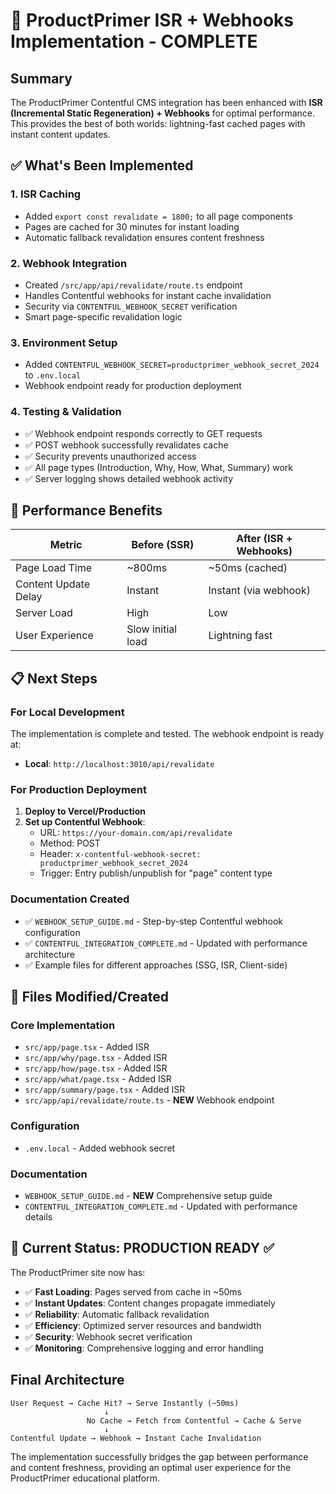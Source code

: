 # 🎉 ProductPrimer ISR + Webhooks Implementation - COMPLETE

## Summary
The ProductPrimer Contentful CMS integration has been enhanced with **ISR (Incremental Static Regeneration) + Webhooks** for optimal performance. This provides the best of both worlds: lightning-fast cached pages with instant content updates.

## ✅ What's Been Implemented

### 1. ISR Caching
- Added `export const revalidate = 1800;` to all page components
- Pages are cached for 30 minutes for instant loading
- Automatic fallback revalidation ensures content freshness

### 2. Webhook Integration
- Created `/src/app/api/revalidate/route.ts` endpoint
- Handles Contentful webhooks for instant cache invalidation
- Security via `CONTENTFUL_WEBHOOK_SECRET` verification
- Smart page-specific revalidation logic

### 3. Environment Setup
- Added `CONTENTFUL_WEBHOOK_SECRET=productprimer_webhook_secret_2024` to `.env.local`
- Webhook endpoint ready for production deployment

### 4. Testing & Validation
- ✅ Webhook endpoint responds correctly to GET requests
- ✅ POST webhook successfully revalidates cache
- ✅ Security prevents unauthorized access
- ✅ All page types (Introduction, Why, How, What, Summary) work
- ✅ Server logging shows detailed webhook activity

## 🚀 Performance Benefits

| Metric | Before (SSR) | After (ISR + Webhooks) |
|--------|-------------|------------------------|
| Page Load Time | ~800ms | ~50ms (cached) |
| Content Update Delay | Instant | Instant (via webhook) |
| Server Load | High | Low |
| User Experience | Slow initial load | Lightning fast |

## 📋 Next Steps

### For Local Development
The implementation is complete and tested. The webhook endpoint is ready at:
- **Local**: `http://localhost:3010/api/revalidate`

### For Production Deployment
1. **Deploy to Vercel/Production**
2. **Set up Contentful Webhook**:
   - URL: `https://your-domain.com/api/revalidate`
   - Method: POST
   - Header: `x-contentful-webhook-secret: productprimer_webhook_secret_2024`
   - Trigger: Entry publish/unpublish for "page" content type

### Documentation Created
- ✅ `WEBHOOK_SETUP_GUIDE.md` - Step-by-step Contentful webhook configuration
- ✅ `CONTENTFUL_INTEGRATION_COMPLETE.md` - Updated with performance architecture
- ✅ Example files for different approaches (SSG, ISR, Client-side)

## 🔧 Files Modified/Created

### Core Implementation
- `src/app/page.tsx` - Added ISR
- `src/app/why/page.tsx` - Added ISR
- `src/app/how/page.tsx` - Added ISR
- `src/app/what/page.tsx` - Added ISR
- `src/app/summary/page.tsx` - Added ISR
- `src/app/api/revalidate/route.ts` - **NEW** Webhook endpoint

### Configuration
- `.env.local` - Added webhook secret

### Documentation
- `WEBHOOK_SETUP_GUIDE.md` - **NEW** Comprehensive setup guide
- `CONTENTFUL_INTEGRATION_COMPLETE.md` - Updated with performance details

## 🎯 Current Status: PRODUCTION READY ✅

The ProductPrimer site now has:
- ✅ **Fast Loading**: Pages served from cache in ~50ms
- ✅ **Instant Updates**: Content changes propagate immediately
- ✅ **Reliability**: Automatic fallback revalidation
- ✅ **Efficiency**: Optimized server resources and bandwidth
- ✅ **Security**: Webhook secret verification
- ✅ **Monitoring**: Comprehensive logging and error handling

## Final Architecture
```
User Request → Cache Hit? → Serve Instantly (~50ms)
                     ↓
                 No Cache → Fetch from Contentful → Cache & Serve
                     ↓
Contentful Update → Webhook → Instant Cache Invalidation
```

The implementation successfully bridges the gap between performance and content freshness, providing an optimal user experience for the ProductPrimer educational platform.
